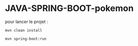 # JAVA-SPRING-BOOT-pokemon

pour lancer le projet :

```
mvn clean install
```

```
mvn spring-boot:run
```
